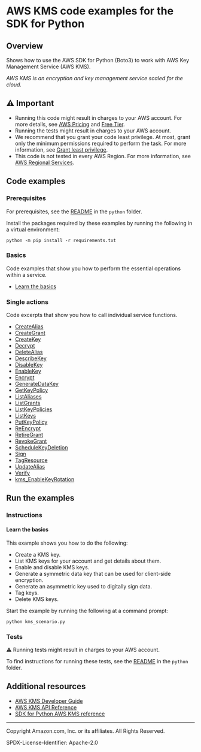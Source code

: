 # AWS KMS code examples for the SDK for Python

## Overview

Shows how to use the AWS SDK for Python (Boto3) to work with AWS Key Management Service (AWS KMS).

<!--custom.overview.start-->
<!--custom.overview.end-->

_AWS KMS is an encryption and key management service scaled for the cloud._

## ⚠ Important

* Running this code might result in charges to your AWS account. For more details, see [AWS Pricing](https://aws.amazon.com/pricing/) and [Free Tier](https://aws.amazon.com/free/).
* Running the tests might result in charges to your AWS account.
* We recommend that you grant your code least privilege. At most, grant only the minimum permissions required to perform the task. For more information, see [Grant least privilege](https://docs.aws.amazon.com/IAM/latest/UserGuide/best-practices.html#grant-least-privilege).
* This code is not tested in every AWS Region. For more information, see [AWS Regional Services](https://aws.amazon.com/about-aws/global-infrastructure/regional-product-services).

<!--custom.important.start-->
<!--custom.important.end-->

## Code examples

### Prerequisites

For prerequisites, see the [README](../../README.md#Prerequisites) in the `python` folder.

Install the packages required by these examples by running the following in a virtual environment:

```
python -m pip install -r requirements.txt
```

<!--custom.prerequisites.start-->
<!--custom.prerequisites.end-->

### Basics

Code examples that show you how to perform the essential operations within a service.

- [Learn the basics](kms_scenario.py)


### Single actions

Code excerpts that show you how to call individual service functions.

- [CreateAlias](alias_management.py#L89)
- [CreateGrant](grant_management.py#L38)
- [CreateKey](key_management.py#L39)
- [Decrypt](key_encryption.py#L66)
- [DeleteAlias](alias_management.py#L172)
- [DescribeKey](key_management.py#L110)
- [DisableKey](key_management.py#L175)
- [EnableKey](key_management.py#L156)
- [Encrypt](key_encryption.py#L37)
- [GenerateDataKey](key_management.py#L132)
- [GetKeyPolicy](key_policies.py#L62)
- [ListAliases](alias_management.py#L113)
- [ListGrants](grant_management.py#L67)
- [ListKeyPolicies](key_policies.py#L39)
- [ListKeys](key_management.py#L82)
- [PutKeyPolicy](key_policies.py#L91)
- [ReEncrypt](key_encryption.py#L88)
- [RetireGrant](grant_management.py#L95)
- [RevokeGrant](grant_management.py#L115)
- [ScheduleKeyDeletion](key_management.py#L189)
- [Sign](key_encryption.py#L123)
- [TagResource](key_management.py#L235)
- [UpdateAlias](alias_management.py#L143)
- [Verify](key_encryption.py#L147)
- [kms_EnableKeyRotation](key_management.py#L216)


<!--custom.examples.start-->
<!--custom.examples.end-->

## Run the examples

### Instructions


<!--custom.instructions.start-->
<!--custom.instructions.end-->


#### Learn the basics

This example shows you how to do the following:

- Create a KMS key.
- List KMS keys for your account and get details about them.
- Enable and disable KMS keys.
- Generate a symmetric data key that can be used for client-side encryption.
- Generate an asymmetric key used to digitally sign data.
- Tag keys.
- Delete KMS keys.

<!--custom.basic_prereqs.kms_Scenario_Basics.start-->
<!--custom.basic_prereqs.kms_Scenario_Basics.end-->

Start the example by running the following at a command prompt:

```
python kms_scenario.py
```


<!--custom.basics.kms_Scenario_Basics.start-->
<!--custom.basics.kms_Scenario_Basics.end-->


### Tests

⚠ Running tests might result in charges to your AWS account.


To find instructions for running these tests, see the [README](../../README.md#Tests)
in the `python` folder.



<!--custom.tests.start-->
<!--custom.tests.end-->

## Additional resources

- [AWS KMS Developer Guide](https://docs.aws.amazon.com/kms/latest/developerguide/overview.html)
- [AWS KMS API Reference](https://docs.aws.amazon.com/kms/latest/APIReference/Welcome.html)
- [SDK for Python AWS KMS reference](https://boto3.amazonaws.com/v1/documentation/api/latest/reference/services/kms.html)

<!--custom.resources.start-->
<!--custom.resources.end-->

---

Copyright Amazon.com, Inc. or its affiliates. All Rights Reserved.

SPDX-License-Identifier: Apache-2.0